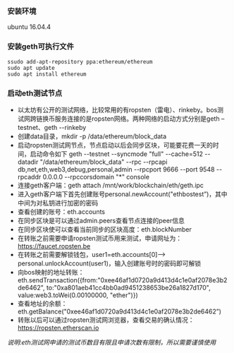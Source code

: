 ### 安装环境
ubuntu 16.04.4

### 安装geth可执行文件
```
ssudo add-apt-repository ppa:ethereum/ethereum
sudo apt update
sudo apt install ethereum
```
### 启动eth测试节点
- 以太坊有公开的测试网络，比较常用的有ropsten（雷电）、rinkeby。bos测试网跨链换币服务连接的是ropsten网络。两种网络的启动方式分别是geth –testnet、geth --rinkeby
- 创建data目录，mkdir -p /data/ethereum/block_data
- 启动ropsten测试网节点，节点启动以后会同步区块，可能要花费一天的时间，启动命令如下
geth --testnet --syncmode "full" --cache=512 --datadir "/data/ethereum/block_data" --rpc --rpcapi db,net,eth,web3,debug,personal,admin --rpcport 9666 --port 9548 --rpcaddr 0.0.0.0 --rpccorsdomain "*" console
- 连接geth客户端：geth attach /mnt/work/blockchain/eth/geth.ipc
- 进入geth客户端下首先创建账号personal.newAccount("ethbostest”)，其中中间为对私钥进行加密的密码
- 查看创建的账号：eth.accounts
- 在同步区块是可以通过admin.peers查看节点连接的peer信息
- 在同步区块使可以查看当前同步的区块高度：eth.blockNumber
- 在转账之前需要申请ropsten测试币用来测试，申请网址为：https://faucet.ropsten.be
- 在转账之前需要解锁钱包，user1=eth.accounts[0]—> personal.unlockAccount(user1)，输入创建账号时的密码即可解锁
- 向bos映射的地址转账：eth.sendTransaction({from:"0xee46af1d0720a9d413d4c1e0af2078e3b2de6462", to:"0xa801aeb41cc4bb0ad9451238653be26a1827d170", value:web3.toWei(0.00100000, "ether")})
- 查看地址的余额：eth.getBalance("0xee46af1d0720a9d413d4c1e0af2078e3b2de6462”)
- 转账以后可以通过ropsten测试网浏览器，查看交易的确认情况：https://ropsten.etherscan.io

*说明:eth测试网申请的测试币数目有限且申请次数有限制，所以需要谨慎使用*
